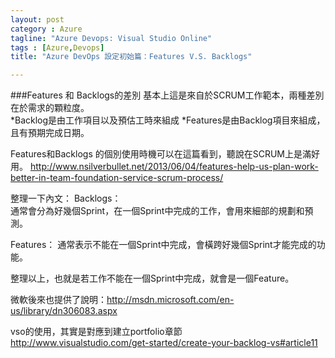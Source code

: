 ```yaml
---
layout: post
category : Azure 
tagline: "Azure Devops: Visual Studio Online"
tags : [Azure,Devops]
title: "Azure DevOps 設定初始篇：Features V.S. Backlogs"

---
```

###Features 和 Backlogs的差別
基本上這是來自於SCRUM工作範本，兩種差別在於需求的顆粒度。  
*Backlog是由工作項目以及預估工時來組成
*Features是由Backlog項目來組成，且有預期完成日期。


Features和Backlogs 的個別使用時機可以在這篇看到，聽說在SCRUM上是滿好用。
http://www.nsilverbullet.net/2013/06/04/features-help-us-plan-work-better-in-team-foundation-service-scrum-process/

整理一下內文：
Backlogs：  
	通常會分為好幾個Sprint，在一個Sprint中完成的工作，會用來細部的規劃和預測。
	
Features：
	通常表示不能在一個Sprint中完成，會橫跨好幾個Sprint才能完成的功能。
	
整理以上，也就是若工作不能在一個Sprint中完成，就會是一個Feature。


微軟後來也提供了說明：http://msdn.microsoft.com/en-us/library/dn306083.aspx

vso的使用，其實是對應到建立portfolio章節  
http://www.visualstudio.com/get-started/create-your-backlog-vs#article11


